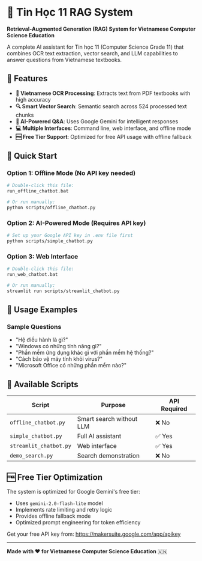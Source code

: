 # 🤖 Tin Học 11 RAG System

**Retrieval-Augmented Generation (RAG) System for Vietnamese Computer Science Education**

A complete AI assistant for Tin học 11 (Computer Science Grade 11) that combines OCR text extraction, vector search, and LLM capabilities to answer questions from Vietnamese textbooks.

## 🌟 Features

- **📖 Vietnamese OCR Processing**: Extracts text from PDF textbooks with high accuracy
- **🔍 Smart Vector Search**: Semantic search across 524 processed text chunks
- **🧠 AI-Powered Q&A**: Uses Google Gemini for intelligent responses
- **💻 Multiple Interfaces**: Command line, web interface, and offline mode
- **🆓 Free Tier Support**: Optimized for free API usage with offline fallback

## 🚀 Quick Start

### Option 1: Offline Mode (No API key needed)
```bash
# Double-click this file:
run_offline_chatbot.bat

# Or run manually:
python scripts/offline_chatbot.py
```

### Option 2: AI-Powered Mode (Requires API key)
```bash
# Set up your Google API key in .env file first
python scripts/simple_chatbot.py
```

### Option 3: Web Interface
```bash
# Double-click this file:
run_web_chatbot.bat

# Or run manually:
streamlit run scripts/streamlit_chatbot.py
```

## 🎯 Usage Examples

### Sample Questions
- "Hệ điều hành là gì?"
- "Windows có những tính năng gì?"
- "Phần mềm ứng dụng khác gì với phần mềm hệ thống?"
- "Cách bảo vệ máy tính khỏi virus?"
- "Microsoft Office có những phần mềm nào?"

## 🔄 Available Scripts

| Script | Purpose | API Required |
|--------|---------|-------------|
| `offline_chatbot.py` | Smart search without LLM | ❌ No |
| `simple_chatbot.py` | Full AI assistant | ✅ Yes |
| `streamlit_chatbot.py` | Web interface | ✅ Yes |
| `demo_search.py` | Search demonstration | ❌ No |

## 🆓 Free Tier Optimization

The system is optimized for Google Gemini's free tier:
- Uses `gemini-2.0-flash-lite` model
- Implements rate limiting and retry logic
- Provides offline fallback mode
- Optimized prompt engineering for token efficiency

Get your free API key from: https://makersuite.google.com/app/apikey

---

**Made with ❤️ for Vietnamese Computer Science Education** 🇻🇳
